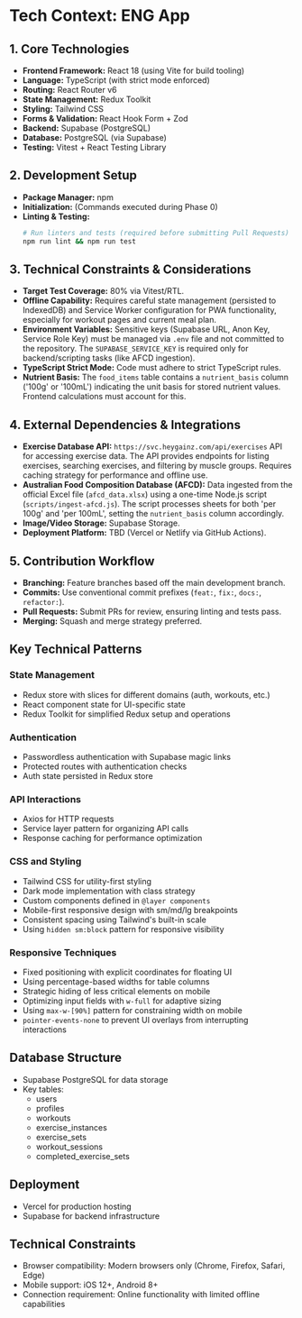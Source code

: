 # Tech Context: ENG App

## 1. Core Technologies

*   **Frontend Framework:** React 18 (using Vite for build tooling)
*   **Language:** TypeScript (with strict mode enforced)
*   **Routing:** React Router v6
*   **State Management:** Redux Toolkit
*   **Styling:** Tailwind CSS
*   **Forms & Validation:** React Hook Form + Zod
*   **Backend:** Supabase (PostgreSQL)
*   **Database:** PostgreSQL (via Supabase)
*   **Testing:** Vitest + React Testing Library

## 2. Development Setup

*   **Package Manager:** npm
*   **Initialization:** (Commands executed during Phase 0)
*   **Linting & Testing:**
    ```bash
    # Run linters and tests (required before submitting Pull Requests)
    npm run lint && npm run test
    ```

## 3. Technical Constraints & Considerations

*   **Target Test Coverage:** 80% via Vitest/RTL.
*   **Offline Capability:** Requires careful state management (persisted to IndexedDB) and Service Worker configuration for PWA functionality, especially for workout pages and current meal plan.
*   **Environment Variables:** Sensitive keys (Supabase URL, Anon Key, Service Role Key) must be managed via `.env` file and not committed to the repository. The `SUPABASE_SERVICE_KEY` is required only for backend/scripting tasks (like AFCD ingestion).
*   **TypeScript Strict Mode:** Code must adhere to strict TypeScript rules.
*   **Nutrient Basis:** The `food_items` table contains a `nutrient_basis` column ('100g' or '100mL') indicating the unit basis for stored nutrient values. Frontend calculations must account for this.

## 4. External Dependencies & Integrations

*   **Exercise Database API:** `https://svc.heygainz.com/api/exercises` API for accessing exercise data. The API provides endpoints for listing exercises, searching exercises, and filtering by muscle groups. Requires caching strategy for performance and offline use.
*   **Australian Food Composition Database (AFCD):** Data ingested from the official Excel file (`afcd_data.xlsx`) using a one-time Node.js script (`scripts/ingest-afcd.js`). The script processes sheets for both 'per 100g' and 'per 100mL', setting the `nutrient_basis` column accordingly.
*   **Image/Video Storage:** Supabase Storage.
*   **Deployment Platform:** TBD (Vercel or Netlify via GitHub Actions).

## 5. Contribution Workflow

*   **Branching:** Feature branches based off the main development branch.
*   **Commits:** Use conventional commit prefixes (`feat:`, `fix:`, `docs:`, `refactor:`).
*   **Pull Requests:** Submit PRs for review, ensuring linting and tests pass.
*   **Merging:** Squash and merge strategy preferred.

## Key Technical Patterns

### State Management
- Redux store with slices for different domains (auth, workouts, etc.)
- React component state for UI-specific state
- Redux Toolkit for simplified Redux setup and operations

### Authentication
- Passwordless authentication with Supabase magic links
- Protected routes with authentication checks
- Auth state persisted in Redux store

### API Interactions
- Axios for HTTP requests
- Service layer pattern for organizing API calls
- Response caching for performance optimization

### CSS and Styling
- Tailwind CSS for utility-first styling
- Dark mode implementation with class strategy
- Custom components defined in `@layer components`
- Mobile-first responsive design with sm/md/lg breakpoints
- Consistent spacing using Tailwind's built-in scale
- Using `hidden sm:block` pattern for responsive visibility

### Responsive Techniques
- Fixed positioning with explicit coordinates for floating UI
- Using percentage-based widths for table columns
- Strategic hiding of less critical elements on mobile
- Optimizing input fields with `w-full` for adaptive sizing
- Using `max-w-[90%]` pattern for constraining width on mobile
- `pointer-events-none` to prevent UI overlays from interrupting interactions

## Database Structure

- Supabase PostgreSQL for data storage
- Key tables:
  - users
  - profiles
  - workouts
  - exercise_instances
  - exercise_sets
  - workout_sessions
  - completed_exercise_sets

## Deployment

- Vercel for production hosting
- Supabase for backend infrastructure

## Technical Constraints

- Browser compatibility: Modern browsers only (Chrome, Firefox, Safari, Edge)
- Mobile support: iOS 12+, Android 8+
- Connection requirement: Online functionality with limited offline capabilities 